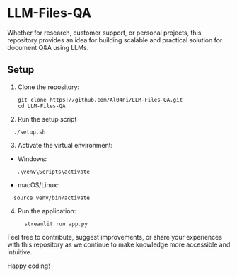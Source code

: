 # LLM-Files-QA

Whether for research, customer support, or personal projects, this repository provides an idea for building scalable and practical solution for document Q&A using LLMs.

## Setup

1. Clone the repository:
   ```
   git clone https://github.com/Al04ni/LLM-Files-QA.git
   cd LLM-Files-QA 
   ```
2. Run the setup script
 ```
   ./setup.sh
 ```
3. Activate the virtual environment:
   
  - Windows:
  ```
     .\venv\Scripts\activate
  ```
  - macOS/Linux:
   ```
     source venv/bin/activate
   ```
4. Run the application:
   ```
     streamlit run app.py
   ```

Feel free to contribute, suggest improvements, or share your experiences with this repository as we continue to make knowledge more accessible and intuitive. 

Happy coding!
